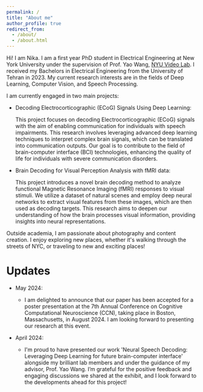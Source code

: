 ```yaml
---
permalink: /
title: "About me"
author_profile: true
redirect_from: 
  - /about/
  - /about.html
---
```


Hi! I am Nika. I am a first year PhD student in Electrical Engineering at New York University under the supervision of Prof. Yao Wang, [NYU Video Lab](https://wp.nyu.edu/videolab/). I received my Bachelors in Electrical Engineering from the University of Tehran in 2023. My current research interests are in the fields of Deep Learning, Computer Vision, and Speech Processing. 

I am currently engaged in two main projects:

* Decoding Electrocorticographic (ECoG) Signals Using Deep Learning:
  
  This project focuses on decoding Electrocorticographic (ECoG) signals with the aim of enabling communication for individuals with speech impairments. This research involves leveraging      advanced deep learning techniques to interpret complex brain signals, which can be translated into communication outputs. Our goal is to contribute to the field of brain-computer           interface (BCI) technologies, enhancing the quality of life for individuals with severe communication disorders.

* Brain Decoding for Visual Perception Analysis with fMRI data:

  This project introduces a novel brain decoding method to analyze functional Magnetic Resonance Imaging (fMRI) responses to visual stimuli. We utilize a dataset of natural scenes and        employ deep neural networks to extract visual features from these images, which are then used as decoding targets. This research aims to deepen our understanding of how the brain           processes visual information, providing insights into neural representations.

Outside academia, I am passionate about photography and content creation. I enjoy exploring new places, whether it's walking through the streets of NYC, or traveling to new and exciting places! 


Updates
======
* May 2024:
  * I am delighted to announce that our paper has been accepted for a poster presentation at the 7th Annual Conference on Cognitive Computational Neuroscience (CCN), taking place in Boston, Massachusetts, in August 2024. I am looking forward to presenting our research at this event.

* April 2024:
  * I'm proud to have presented our work 'Neural Speech Decoding: Leveraging Deep Learning for future brain-computer interface' alongside my brilliant lab members and under the guidance of my advisor, Prof. Yao Wang. I’m grateful for the positive feedback and engaging discussions we shared at the exhibit, and I look forward to the developments ahead for this project!


<!-- #This is the front page of a website that is powered by the [Academic Pages template](https://github.com/academicpages/academicpages.github.io) and hosted on GitHub pages. [GitHub pages]###(https://pages.github.com) is a free service in which websites are built and hosted from code and data stored in a GitHub repository, automatically updating when a new commit is made to #the respository. This template was forked from the [Minimal Mistakes Jekyll Theme](https://mmistakes.github.io/minimal-mistakes/) created by Michael Rose, and then extended to support the #kinds of content that academics have: publications, talks, teaching, a portfolio, blog posts, and a dynamically-generated CV. You can fork [this repository]#(https://github.com/academicpages/academicpages.github.io) right now, modify the configuration and markdown files, add your own PDFs and other content, and have your own site for free, #with no ads! An older version of this template powers my own personal website at [stuartgeiger.com](http://stuartgeiger.com), which uses [this Github repository](https://github.com/staeiou/staeiou.github.io).

#A data-driven personal website
#======
#Like many other Jekyll-based GitHub Pages templates, Academic Pages makes you separate the website's content from its form. The content & metadata of your website are in structured #markdown files, while various other files constitute the theme, specifying how to transform that content & metadata into HTML pages. You keep these various markdown (.md), YAML (.yml), #HTML, and CSS files in a public GitHub repository. Each time you commit and push an update to the repository, the [GitHub pages](https://pages.github.com/) service creates static HTML #pages based on these files, which are hosted on GitHub's servers free of charge.

#Many of the features of dynamic content management systems (like Wordpress) can be achieved in this fashion, using a fraction of the computational resources and with far less #vulnerability to hacking and DDoSing. You can also modify the theme to your heart's content without touching the content of your site. If you get to a point where you've broken something #in Jekyll/HTML/CSS beyond repair, your markdown files describing your talks, publications, etc. are safe. You can rollback the changes or even delete the repository and start over -- just #be sure to save the markdown files! Finally, you can also write scripts that process the structured data on the site, such as [this one]#(https://github.com/academicpages/academicpages.github.io/blob/master/talkmap.ipynb) that analyzes metadata in pages about talks to display [a map of every location you've given a talk]#(https://academicpages.github.io/talkmap.html).

#Getting started
#======
#1. Register a GitHub account if you don't have one and confirm your e-mail (required!)
#1. Fork [this repository](https://github.com/academicpages/academicpages.github.io) by clicking the "fork" button in the top right. 
#1. Go to the repository's settings (rightmost item in the tabs that start with "Code", should be below "Unwatch"). Rename the repository "[your GitHub username].github.io", which will #also be your website's URL.
#1. Set site-wide configuration and create content & metadata (see below -- also see [this set of diffs](http://archive.is/3TPas) showing what files were changed to set up [an example site]#(https://getorg-testacct.github.io) for a user with the username "getorg-testacct")
#1. Upload any files (like PDFs, .zip files, etc.) to the files/ directory. They will appear at https://[your GitHub username].github.io/files/example.pdf.  
#1. Check status by going to the repository settings, in the "GitHub pages" section

#Site-wide configuration
#------
#The main configuration file for the site is in the base directory in [_config.yml](https://github.com/academicpages/academicpages.github.io/blob/master/_config.yml), which defines the #content in the sidebars and other site-wide features. You will need to replace the default variables with ones about yourself and your site's github repository. The configuration file for #the top menu is in [_data/navigation.yml](https://github.com/academicpages/academicpages.github.io/blob/master/_data/navigation.yml). For example, if you don't have a portfolio or blog #posts, you can remove those items from that navigation.yml file to remove them from the header. 

#Create content & metadata
#------
#For site content, there is one markdown file for each type of content, which are stored in directories like _publications, _talks, _posts, _teaching, or _pages. For example, each talk is #a markdown file in the [_talks directory](https://github.com/academicpages/academicpages.github.io/tree/master/_talks). At the top of each markdown file is structured data in YAML about #the talk, which the theme will parse to do lots of cool stuff. The same structured data about a talk is used to generate the list of talks on the [Talks page]##(https://academicpages.github.io/talks), each [individual page](https://academicpages.github.io/talks/2012-03-01-talk-1) for specific talks, the talks section for the [CV page]#(https://academicpages.github.io/cv), and the [map of places you've given a talk](https://academicpages.github.io/talkmap.html) (if you run this [python file]##(https://github.com/academicpages/academicpages.github.io/blob/master/talkmap.py) or [Jupyter notebook](https://github.com/academicpages/academicpages.github.io/blob/master/talkmap.ipynb), #which creates the HTML for the map based on the contents of the _talks directory).

#**Markdown generator**

#I have also created [a set of Jupyter notebooks](https://github.com/academicpages/academicpages.github.io/tree/master/markdown_generator
#) that converts a CSV containing structured data about talks or presentations into individual markdown files that will be properly formatted for the Academic Pages template. The sample #CSVs in that directory are the ones I used to create my own personal website at stuartgeiger.com. My usual workflow is that I keep a spreadsheet of my publications and talks, then run the #code in these notebooks to generate the markdown files, then commit and push them to the GitHub repository.

#How to edit your site's GitHub repository
#------
#Many people use a git client to create files on their local computer and then push them to GitHub's servers. If you are not familiar with git, you can directly edit these configuration #and #markdown files directly in the github.com interface. Navigate to a file (like [this one](https://github.com/academicpages/academicpages.github.io/blob/master/_talks/2012-03-01-talk-#1.md) #and click the pencil icon in the top right of the content preview (to the right of the "Raw | Blame | History" buttons). You can delete a file by clicking the trashcan icon to the #right of #the pencil icon. You can also create new files or upload files by navigating to a directory and clicking the "Create new file" or "Upload files" buttons. 

#Example: editing a markdown file for a talk
#![Editing a markdown file for a talk](/images/editing-talk.png)

#For more info
#------
#More info about configuring Academic Pages can be found in [the guide](https://academicpages.github.io/markdown/). The [guides for the Minimal Mistakes theme]#(https://mmistakes.github.io/minimal-mistakes/docs/configuration/) (which this theme was forked from) might also be helpful. -->
